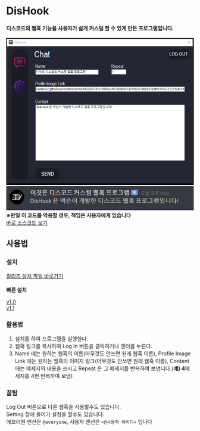 # DisHook
<b>디스코드의 웹훅 기능을 사용자가 쉽게 커스텀 할 수 있게 만든 프로그램입니다.</b> </br></br>
<img src="./Image/preview2.png">
<img src="./Image/preview.png"> <br>
<b>※만일 이 코드를 악용할 경우, 책임은 사용자에게 있습니다</b> </br>
[바로 소스코드 보기](https://github.com/1-EXON/DisHook/tree/master/Discord%20Webhook/Discord%20Webhook) </br>

## 사용법
### 설치
[릴리즈 설치 파일 바로가기](https://github.com/1-EXON/DisHook/releases) </br>
</br>
<b>빠른 설치</b> </br>

[v1.0](https://github.com/1-EXON/DisHook/releases/download/v1.0/Setup.msi) </br>
[v1.1](https://github.com/1-EXON/DisHook/releases/download/v1.1/Setup.msi) </br>

### 활용법
1. 설치를 하여 프로그램을 실행한다.
2. 웹훅 링크를 복사하여 Log In 버튼을 클릭하거나 엔터를 누른다.
3. Name 에는 원하는 웹훅의 이름(아무것도 안쓰면 원래 웹훅 이름), Profile Image Link 에는 원하는 웹훅의 이미지 링크(아무것도 안쓰면 원래 웹훅 이름), Content에는 메세지의 내용을 쓰시고 Repeat 은 그 메세지를 반복하여 보냅니다.(<b>예) 4</b>메세지를 4번 반복하여 보냄)

### 꿀팁
Log Out 버튼으로 다른 웹훅을 사용할수도 있습니다. </br>
Setting 창에 들어가 설정을 할수도 있습니다. </br>
에브리원 멘션은 `@everyone`, 사용자 멘션은 `<@사용자 아이디>` 입니다 </br>

